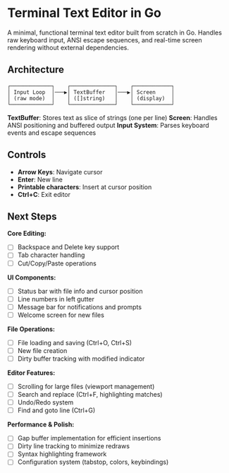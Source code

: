 # Terminal Text Editor in Go

A minimal, functional terminal text editor built from scratch in Go. Handles raw keyboard input, ANSI escape sequences, and real-time screen rendering without external dependencies.

## Architecture

```
┌─────────────┐    ┌──────────────┐    ┌────────────┐
│ Input Loop  │───▶│ TextBuffer   │───▶│ Screen     │
│ (raw mode)  │    │ ([]string)   │    │ (display)  │
└─────────────┘    └──────────────┘    └────────────┘
```

**TextBuffer**: Stores text as slice of strings (one per line)
**Screen**: Handles ANSI positioning and buffered output
**Input System**: Parses keyboard events and escape sequences

## Controls

- **Arrow Keys**: Navigate cursor
- **Enter**: New line
- **Printable characters**: Insert at cursor position
- **Ctrl+C**: Exit editor

## Next Steps

**Core Editing:**
- [ ] Backspace and Delete key support
- [ ] Tab character handling
- [ ] Cut/Copy/Paste operations

**UI Components:**
- [ ] Status bar with file info and cursor position
- [ ] Line numbers in left gutter
- [ ] Message bar for notifications and prompts
- [ ] Welcome screen for new files

**File Operations:**
- [ ] File loading and saving (Ctrl+O, Ctrl+S)
- [ ] New file creation
- [ ] Dirty buffer tracking with modified indicator

**Editor Features:**
- [ ] Scrolling for large files (viewport management)
- [ ] Search and replace (Ctrl+F, highlighting matches)
- [ ] Undo/Redo system
- [ ] Find and goto line (Ctrl+G)

**Performance & Polish:**
- [ ] Gap buffer implementation for efficient insertions
- [ ] Dirty line tracking to minimize redraws
- [ ] Syntax highlighting framework
- [ ] Configuration system (tabstop, colors, keybindings)
